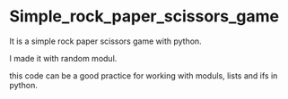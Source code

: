 # Simple_rock_paper_scissors_game

It is a simple rock paper scissors game with python. 

I made it with random modul. 

this code can be a good practice for working with moduls, lists and ifs in python. 
